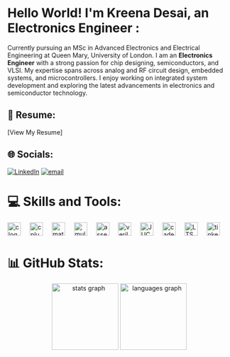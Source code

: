 # Hello World! I'm Kreena Desai, an Electronics Engineer :
Currently pursuing an MSc in Advanced Electronics and Electrical Engineering at Queen Mary, University of London. I am an **Electronics Engineer** with a strong passion for chip designing, semiconductors, and VLSI. My expertise spans across analog and RF circuit design, embedded systems, and microcontrollers. I enjoy working on integrated system development and exploring the latest advancements in electronics and semiconductor technology. 

## 📄 Resume:
[View My Resume] 

## 🌐 Socials:
[![LinkedIn](https://img.shields.io/badge/LinkedIn-%230077B5.svg?logo=linkedin&logoColor=white)](https://www.linkedin.com/in/kreena-desai/)
[![email](https://img.shields.io/badge/Email-D14836?logo=gmail&logoColor=white)](mailto:kreena.desai30@gmail.com) 

# 💻 Skills and Tools:
<div align="left">
  <img src="https://cdn.jsdelivr.net/gh/devicons/devicon/icons/c/c-original.svg" height="30" alt="c logo"  />
  <img width="12" />
  <img src="https://cdn.jsdelivr.net/gh/devicons/devicon/icons/cplusplus/cplusplus-original.svg" height="30" alt="cplusplus logo"  />
  <img width="12" />
  <img src="https://cdn.jsdelivr.net/gh/devicons/devicon/icons/matlab/matlab-original.svg" height="30" alt="matlab logo"  />
  <img width="12" />
  <img src="https://cdn-1.webcatalog.io/catalog/multisim-live/multisim-live-icon-filled-256.png?v=1714775192633" height="30" alt="multisim logo" />
<img width="12" />
<img src="https://media.licdn.com/dms/image/v2/D4D12AQEM9F_-u1OT5Q/article-cover_image-shrink_600_2000/article-cover_image-shrink_600_2000/0/1658763190886?e=2147483647&v=beta&t=aEp72fzTRZC_0EilFbT0wVV2jw6O-Bqt759qLG4pLrw" height="30" alt="assemvly language" />
<img width="12" />
<img src="https://static-00.iconduck.com/assets.00/systemverilog-icon-474x512-k06u9utx.png" height="30" alt="verilog" />
<img width="12" />
<img src="https://juce.com/wp-content/uploads/2022/07/JUCE-logo-horiz.svg" height="30" alt="JUCE" />
<img width="12" />
<img src="https://encrypted-tbn0.gstatic.com/images?q=tbn:ANd9GcTKqx_P5du4N9m_TyQdh_Chwq5ks7ty9qLsTw&s" height="30" alt="cadence" />
<img width="12" />
<img src="https://www.it.unlv.edu/sites/default/files/styles/250_width/public/sites/default/files/assets/software/logos/ltspice.png?itok=MVgB4Gip" height="30" alt="LTSpice" />
<img width="12" />
<img src="https://tinderboxcollective.org/wp-content/uploads/2023/08/tinkercad-logo.png" height="30" alt="tinkerCAD" />
<img width="12" />
</div>





 

# 📊 GitHub Stats:
<div align="center">
  <img src="https://github-readme-stats.vercel.app/api?username=Kreena30&hide_title=false&hide_rank=false&show_icons=true&include_all_commits=true&count_private=true&disable_animations=false&theme=dracula&locale=en&hide_border=false" height="150" alt="stats graph"  />
  <img src="https://github-readme-stats.vercel.app/api/top-langs?username=Kreena30&locale=en&hide_title=false&layout=compact&card_width=320&langs_count=5&theme=dracula&hide_border=false" height="150" alt="languages graph"  />
</div>



